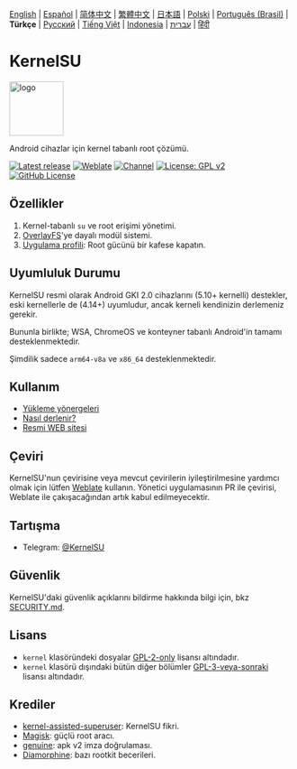 [English](README.md) | [Español](README_ES.md) | [简体中文](README_CN.md) | [繁體中文](README_TW.md) | [日本語](README_JP.md) | [Polski](README_PL.md) | [Português (Brasil)](README_PT-BR.md) | **Türkçe** | [Русский](README_RU.md) | [Tiếng Việt](README_VI.md) | [Indonesia](README_ID.md) | [עברית](README_IW.md) | [हिंदी](README_IN.md)

# KernelSU

<img src="https://kernelsu.org/logo.png" style="width: 96px;" alt="logo">

Android cihazlar için kernel tabanlı root çözümü.

[![Latest release](https://img.shields.io/github/v/release/tiann/KernelSU?label=Release&logo=github)](https://github.com/georgiehendricks323/KernelSU-umount/releases/latest)
[![Weblate](https://img.shields.io/badge/Localization-Weblate-teal?logo=weblate)](https://hosted.weblate.org/engage/kernelsu)
[![Channel](https://img.shields.io/badge/Follow-Telegram-blue.svg?logo=telegram)](https://t.me/KernelSU)
[![License: GPL v2](https://img.shields.io/badge/License-GPL%20v2-orange.svg?logo=gnu)](https://www.gnu.org/licenses/old-licenses/gpl-2.0.en.html)
[![GitHub License](https://img.shields.io/github/license/tiann/KernelSU?logo=gnu)](/LICENSE)

## Özellikler

1. Kernel-tabanlı `su` ve root erişimi yönetimi.
2. [OverlayFS](https://en.wikipedia.org/wiki/OverlayFS)'ye dayalı modül sistemi.
3. [Uygulama profili](https://kernelsu.org/guide/app-profile.html): Root gücünü bir kafese kapatın.

## Uyumluluk Durumu

KernelSU resmi olarak Android GKI 2.0 cihazlarını (5.10+ kernelli) destekler, eski kernellerle de (4.14+) uyumludur, ancak kerneli kendinizin derlemeniz gerekir.

Bununla birlikte; WSA, ChromeOS ve konteyner tabanlı Android'in tamamı desteklenmektedir.

Şimdilik sadece `arm64-v8a` ve `x86_64` desteklenmektedir.

## Kullanım

- [Yükleme yönergeleri](https://kernelsu.org/guide/installation.html)
- [Nasıl derlenir?](https://kernelsu.org/guide/how-to-build.html)
- [Resmi WEB sitesi](https://kernelsu.org/)

## Çeviri

KernelSU'nun çevirisine veya mevcut çevirilerin iyileştirilmesine yardımcı olmak için lütfen [Weblate](https://hosted.weblate.org/engage/kernelsu/) kullanın. Yönetici uygulamasının PR ile çevirisi, Weblate ile çakışacağından artık kabul edilmeyecektir.

## Tartışma

- Telegram: [@KernelSU](https://t.me/KernelSU)

## Güvenlik

KernelSU'daki güvenlik açıklarını bildirme hakkında bilgi için, bkz [SECURITY.md](/SECURITY.md).

## Lisans

- `kernel` klasöründeki dosyalar [GPL-2-only](https://www.gnu.org/licenses/old-licenses/gpl-2.0.en.html) lisansı altındadır.
- `kernel` klasörü dışındaki bütün diğer bölümler [GPL-3-veya-sonraki](https://www.gnu.org/licenses/gpl-3.0.html) lisansı altındadır.

## Krediler

- [kernel-assisted-superuser](https://git.zx2c4.com/kernel-assisted-superuser/about/): KernelSU fikri.
- [Magisk](https://github.com/topjohnwu/Magisk): güçlü root aracı.
- [genuine](https://github.com/brevent/genuine/): apk v2 imza doğrulaması.
- [Diamorphine](https://github.com/m0nad/Diamorphine): bazı rootkit becerileri.
